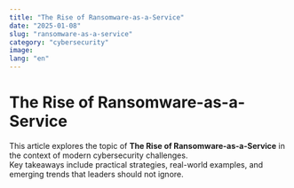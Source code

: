 ```yaml
---
title: "The Rise of Ransomware-as-a-Service"
date: "2025-01-08"
slug: "ransomware-as-a-service"
category: "cybersecurity"
image:
lang: "en"
---
```


# The Rise of Ransomware-as-a-Service

This article explores the topic of **The Rise of Ransomware-as-a-Service** in the context of modern cybersecurity challenges.  
Key takeaways include practical strategies, real-world examples, and emerging trends that leaders should not ignore.
